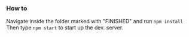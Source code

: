 
### How to

Navigate inside the folder marked with "FINISHED" and run ```npm install```
Then type ```npm start``` to start up the dev. server. 
